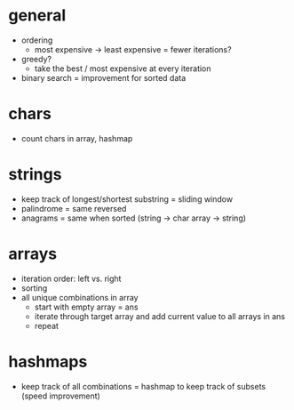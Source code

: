 # general
- ordering
    - most expensive -> least expensive = fewer iterations?
- greedy?
    - take the best / most expensive at every iteration
- binary search = improvement for sorted data

# chars
- count chars in array, hashmap

# strings
- keep track of longest/shortest substring = sliding window
- palindrome = same reversed
- anagrams = same when sorted (string -> char array -> string)

# arrays
- iteration order: left vs. right
- sorting
- all unique combinations in array
    - start with empty array = ans
    - iterate through target array and add current value to all arrays in ans
    - repeat

# hashmaps
- keep track of all combinations = hashmap to keep track of subsets (speed improvement)

